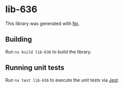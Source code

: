 # lib-636

This library was generated with [Nx](https://nx.dev).

## Building

Run `nx build lib-636` to build the library.

## Running unit tests

Run `nx test lib-636` to execute the unit tests via [Jest](https://jestjs.io).
